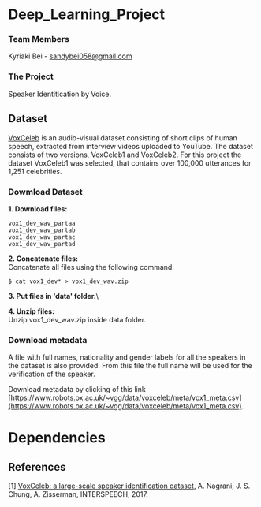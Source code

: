 # Deep_Learning_Project

### Team Members
Kyriaki Bei - sandybei058@gmail.com

### The Project
Speaker Identitication by Voice. 

## Dataset

[VoxCeleb](https://www.robots.ox.ac.uk/~vgg/data/voxceleb/) is an audio-visual dataset consisting of short clips of human speech, extracted from interview videos uploaded to YouTube. The dataset consists of two versions, VoxCeleb1 and VoxCeleb2. For this project the dataset VoxCeleb1 was selected, that contains over 100,000 utterances for 1,251 celebrities.

### Dowmload Dataset
**1. Download files:**
```
vox1_dev_wav_partaa
vox1_dev_wav_partab
vox1_dev_wav_partac
vox1_dev_wav_partad
```

**2. Concatenate files:**\
Concatenate all files using the following command:
```
$ cat vox1_dev* > vox1_dev_wav.zip
```

**3. Put files in 'data' folder.**\


**4. Unzip files:**\
Unzip vox1_dev_wav.zip inside data folder.

### Download metadata
A file with full names, nationality and gender labels for all the speakers in the dataset is also provided. From this file the full name will be used for the verification of the speaker.

Download metadata by clicking of this link [https://www.robots.ox.ac.uk/~vgg/data/voxceleb/meta/vox1_meta.csv](https://www.robots.ox.ac.uk/~vgg/data/voxceleb/meta/vox1_meta.csv).

# Dependencies


## References
[1] [VoxCeleb: a large-scale speaker identification dataset](https://www.robots.ox.ac.uk/~vgg/publications/2017/Nagrani17/nagrani17.pdf), A. Nagrani, J. S. Chung, A. Zisserman, INTERSPEECH, 2017.
      

